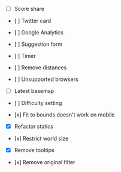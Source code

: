 - [ ] Score share
- [ ] Twitter card
- [ ] Google Analytics
- [ ] Suggestion form
- [ ] Timer


- [ ] Remove distances
- [ ] Unsupported browsers
- [ ] Latest basemap
- [ ] Difficulty setting

- [x] Fit to bounds doesn't work on mobile
- [x] Refactor statics
- [x] Restrict world size
- [x] Remove tooltips
- [x] Remove original filter
